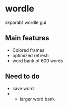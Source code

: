 # wordle
skparab1 wordle gui

## Main features
- Colored frames
- optimized refresh
- word bank of 600 words

## Need to do
- save word
- - larger word bank
